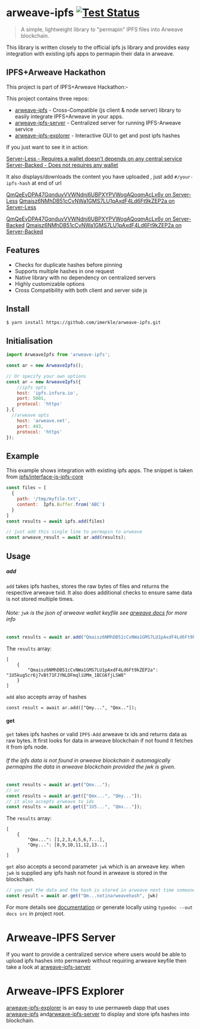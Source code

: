 # arweave-ipfs [![Test Status](https://github.com/imerkle/arweave-ipfs/workflows/CI/badge.svg)](https://github.com/imerkle/arweave-ipfs/actions)

> A simple, lightweight library to "permapin" IPFS files into Arweave blockchain.

This library is written closely to the official ipfs js library and provides easy integration with existing ipfs apps to permapin their data in arweave.

## IPFS+Arweave Hackathon

This project is part of IPFS+Arweave Hackathon:-

This project contains three repos:
 - [arweave-ipfs](https://github.com/imerkle/arweave-ipfs) - Cross-Compatible (js client & node server) library to easily integrate IPFS+Arweave in your apps.
 - [arweave-ipfs-server](https://github.com/imerkle/arweave-ipfs-server) - Centralized server for running IPFS-Arweave service
 - [arweave-ipfs-explorer](https://github.com/imerkle/arweave-ipfs-explorer) - Interactive GUI to get and post ipfs hashes


If you just want to see it in action:

[Server-Less -  Requires a wallet doesn't depends on any central service](https://arweave.net/5ljkBHQs2m4JLag-U51YEdG45rvhmO_NYENl7t8umrY)
[Server-Backed -  Does not requires any wallet](https://arweave.net/-L0hP1RghjcaN6LAsy3s-YlbtjEJYUOvos11lb4X1Tg)


It also displays/downloads the content you have uploaded , just add `#/your-ipfs-hash` at end of url


[QmQeEyDPA47GqnduyVVWNdnj6UBPXYPVWogAQoqmAcLx6y on Server-Less](https://arweave.net/5ljkBHQs2m4JLag-U51YEdG45rvhmO_NYENl7t8umrY#QmQeEyDPA47GqnduyVVWNdnj6UBPXYPVWogAQoqmAcLx6y)
[Qmaisz6NMhDB51cCvNWa1GMS7LU1pAxdF4Ld6Ft9kZEP2a on Server-Less](https://arweave.net/5ljkBHQs2m4JLag-U51YEdG45rvhmO_NYENl7t8umrY#Qmaisz6NMhDB51cCvNWa1GMS7LU1pAxdF4Ld6Ft9kZEP2a)

[QmQeEyDPA47GqnduyVVWNdnj6UBPXYPVWogAQoqmAcLx6y on Server-Backed](https://arweave.net/-L0hP1RghjcaN6LAsy3s-YlbtjEJYUOvos11lb4X1Tg#QmQeEyDPA47GqnduyVVWNdnj6UBPXYPVWogAQoqmAcLx6y)
[Qmaisz6NMhDB51cCvNWa1GMS7LU1pAxdF4Ld6Ft9kZEP2a on Server-Backed](https://arweave.net/-L0hP1RghjcaN6LAsy3s-YlbtjEJYUOvos11lb4X1Tg#Qmaisz6NMhDB51cCvNWa1GMS7LU1pAxdF4Ld6Ft9kZEP2a)


## Features 

- Checks for duplicate hashes before pinning 
- Supports multiple hashes in one request 
- Native library with no dependency on centralized servers 
- Highly customizable options
- Cross Compatibility with both client and server side js

## Install

```
$ yarn install https://github.com/imerkle/arweave-ipfs.git
```


## Initialisation

```js
import ArweaveIpfs from 'arweave-ipfs';

const ar = new ArweaveIpfs();

// Or specify your own options
const ar = new ArweaveIpfs({
    //ipfs opts
    host: 'ipfs.infura.io',
    port: 5001,
    protocol: 'https' 
},{
  //arweave opts
    host: 'arweave.net',
    port: 443,
    protocol: 'https'
});

```
## Example

This example shows integration with existing ipfs apps.
The snippet is taken from [ipfs/interface-js-ipfs-core](https://github.com/ipfs/interface-js-ipfs-core/blob/master/SPEC/FILES.md#add)

```js
const files = [
  {
    path: '/tmp/myfile.txt',
    content:  Ipfs.Buffer.from('ABC')
  }
]
const results = await ipfs.add(files)

// just add this single line to permapin to arweave
const arweave_result = await ar.add(results);
```
## Usage

##### add

`add` takes ipfs hashes, stores the raw bytes of files and returns the respective arweave txid. It also does additional checks to ensure same data is not stored multiple times.

###### Note: `jwk` is the json of arweave wallet keyfile see [arweave docs](https://github.com/ArweaveTeam/arweave-js#create-a-new-wallet-and-private-key) for more info

```js
const results = await ar.add("Qmaisz6NMhDB51cCvNWa1GMS7LU1pAxdF4Ld6Ft9kZEP2a", jwk);
```
The `results` array:
```
[
    {
        "Qmaisz6NMhDB51cCvNWa1GMS7LU1pAxdF4Ld6Ft9kZEP2a": "1U5kug5cr6j7vBt71FJYNLDFmqliUMm_1BCG6fjLSW8"
    }
]
```

`add` also accepts array of hashes
```
const result = await ar.add(["Qmy...", "Qmx.."]);
```

#### get

`get` takes ipfs hashes or valid `IPFS-Add` arweave tx ids and returns data as raw bytes.
It first looks for data in arweave blockchain if not found it fetches it from ipfs node.
###### If the ipfs data is not found in arweave blockchain it automagically permapins the data in arweave blockchain provided the jwk is given. 

```js
const results = await ar.get("Qmx...");
// or
const results = await ar.get(["Qmx...", "Qmy..."]);
// it also accepts arweave tx ids
const results = await ar.get(["1U5...", "Qmx..."]);

```

The `results` array:
```
[
    {
        "Qmx...": [1,2,3,4,5,6,7...],
        "Qmy...": [8,9,10,11,12,13...]
    }
]
```

`get` also accepts a second parameter `jwk` which is an arweave key. when `jwk` is supplied any ipfs hash not found in arweave is stored in the blockchain.

```js
// you get the data and the hash is stored in arweave next time someone tries to fetch it
const result = await ar.get("Qm...notinarweavehash", jwk)
```

For more details see [documentation](https://arweave.net/quKGogRQdoygnckHV0vj_oTfIIRjnn-fETBfQT9kWX4) or generate locally using `typedoc --out docs src` in project root.

# Arweave-IPFS Server

If you want to provide a centralized service where users would be able to upload ipfs hashes into permaweb without requiring arweave keyfile then take a look at [arweave-ipfs-server](https://github.com/imerkle/arweave-ipfs-server)

# Arweave-IPFS Explorer

[arweave-ipfs-explorer](https://github.com/imerkle/arweave-ipfs-explorer) is an easy to use permaweb dapp that uses [arweave-ipfs](https://github.com/imerkle/arweave-ipfs) and[arweave-ipfs-server](https://github.com/imerkle/arweave-ipfs-server) to display and store ipfs hashes into blockchain.
